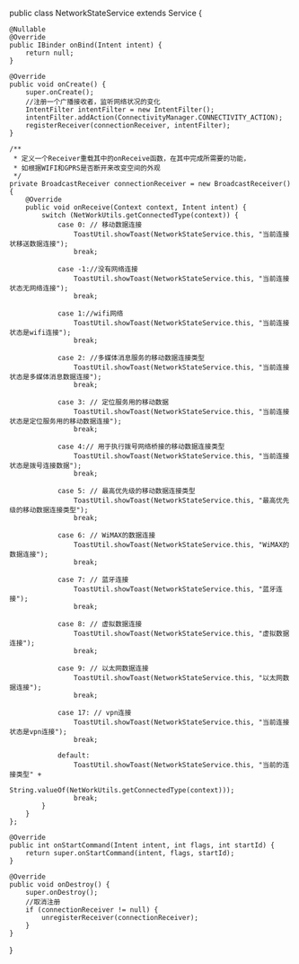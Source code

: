 public class NetworkStateService extends Service {

    @Nullable
    @Override
    public IBinder onBind(Intent intent) {
        return null;
    }

    @Override
    public void onCreate() {
        super.onCreate();
        //注册一个广播接收者，监听网络状况的变化
        IntentFilter intentFilter = new IntentFilter();
        intentFilter.addAction(ConnectivityManager.CONNECTIVITY_ACTION);
        registerReceiver(connectionReceiver, intentFilter);
    }

    /**
     * 定义一个Receiver重载其中的onReceive函数，在其中完成所需要的功能，
     * 如根据WIFI和GPRS是否断开来改变空间的外观
     */
    private BroadcastReceiver connectionReceiver = new BroadcastReceiver() {
        @Override
        public void onReceive(Context context, Intent intent) {
            switch (NetWorkUtils.getConnectedType(context)) {
                case 0: // 移动数据连接
                    ToastUtil.showToast(NetworkStateService.this, "当前连接状移送数据连接");
                    break;

                case -1://没有网络连接
                    ToastUtil.showToast(NetworkStateService.this, "当前连接状态无网络连接");
                    break;

                case 1://wifi网络
                    ToastUtil.showToast(NetworkStateService.this, "当前连接状态是wifi连接");
                    break;

                case 2: //多媒体消息服务的移动数据连接类型
                    ToastUtil.showToast(NetworkStateService.this, "当前连接状态是多媒体消息数据连接");
                    break;

                case 3: // 定位服务用的移动数据
                    ToastUtil.showToast(NetworkStateService.this, "当前连接状态是定位服务用的移动数据连接");
                    break;

                case 4:// 用于执行拨号网络桥接的移动数据连接类型
                    ToastUtil.showToast(NetworkStateService.this, "当前连接状态是拨号连接数据");
                    break;

                case 5: // 最高优先级的移动数据连接类型
                    ToastUtil.showToast(NetworkStateService.this, "最高优先级的移动数据连接类型");
                    break;

                case 6: // WiMAX的数据连接
                    ToastUtil.showToast(NetworkStateService.this, "WiMAX的数据连接");
                    break;

                case 7: // 蓝牙连接
                    ToastUtil.showToast(NetworkStateService.this, "蓝牙连接");
                    break;

                case 8: // 虚拟数据连接
                    ToastUtil.showToast(NetworkStateService.this, "虚拟数据连接");
                    break;

                case 9: // 以太网数据连接
                    ToastUtil.showToast(NetworkStateService.this, "以太网数据连接");
                    break;

                case 17: // vpn连接
                    ToastUtil.showToast(NetworkStateService.this, "当前连接状态是vpn连接");
                    break;

                default:
                    ToastUtil.showToast(NetworkStateService.this, "当前的连接类型" +
                            String.valueOf(NetWorkUtils.getConnectedType(context)));
                    break;
            }
        }
    };

    @Override
    public int onStartCommand(Intent intent, int flags, int startId) {
        return super.onStartCommand(intent, flags, startId);
    }

    @Override
    public void onDestroy() {
        super.onDestroy();
        //取消注册
        if (connectionReceiver != null) {
            unregisterReceiver(connectionReceiver);
        }
    }
}
